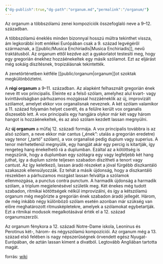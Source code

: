 ```yaml
---
{"dg-publish":true,"dg-path":"organum.md","permalink":"/organum/"}
---
```


Az organum a többszólamú zenei kompozíciók összefoglaló neve a 9–12. században.

A többszólamú éneklés minden bizonnyal hosszú múltra tekinthet vissza, ám legkorábbi írott emlékei Európában csak a 9. század legvégéről származnak, a [[public/Musica Enchiriadis\|Musica Enchiriadis]], nevű traktátusból. Az organum ettől kezdve azt a gyakorlatot testesíti meg, hogy egy gregorián énekhez hozzáénekeltek egy másik szólamot. Ezt az eljárást még sokáig díszítésnek, tropizálásnak tekintették.

A zenetörténetben kétféle [[public/organum\|organum]]ot szoktak megkülönböztetni.

A **régi organum** a 9–11. században. Az alapként felhasznált gregorián ének neve itt vox principalis. Eleinte ez a felső szólam, amelyhez alul kvart- vagy kvinttávolságban párhuzamos mozgással hozzáéneklik az új, improvizált szólamot, amelyet ekkor vox organalisnak neveznek. A két szólam valamikor a 11. század folyamán helyet cserélt, és a felülre került vox organalis díszesebb lett. A vox principalis egy hangjára olykor már két vagy három hangot is hozzáénekeltek, és az alsó szólam kezdett lassan megnyúlni.

Az **új organum** a műfaj 12. századi formája. A vox principalis továbbra is az alsó szólam, a neve ekkor már cantus („ének”: utalás a gregorián eredetre) vagy tenor („tartó” szólam), a vox organalisé pedig duplum vagy superius. A tenor mérhetetlenül megnyúlik, egy hangját akár egy percig is kitartják, így rengeteg hang énekelhető rá a duplumban. Ezáltal az a kötöttség is megszűnik, hogy a duplumban egy szótagra egy vagy legfeljebb két hang juthat, így a duplum szinte teljesen szabadon díszítheti a tenort vagy cantust. Az így keletkező, lassan áradó részeket a jóval fürgébb diszkantáló szakaszok ellensúlyozzák. Ez tehát a másik újdonság, hogy a diszkantáló részekben a párhuzamos mozgást lassan felváltja a szólamok ellenmozgása, a punctus contra punctum. A harmadik újdonság a harmadik szólam, a triplum megjelenésével születik meg. Két énekes még tudott szabadon, ritmikai kötöttségek nélkül improvizálni, és így a kétszólamú organum még megőrizte a gregorián ének szabadon áradó jellegét. Három, de még inkább négy különböző szólam esetén azonban már szükség van előre meghatározott ritmusképletekre, amelyek a szólamokat egybetartják. Ezt a ritmikai modusok megalkotásával érték el a 12. század organumszerzői.

Az organum fénykora a 12. századi Notre-Dame iskola, Leoninus és Perotinus két-, három- és négyszólamú kompozíciói. Az organum még a 13. század első felében is nagy népszerűségnek örvendett egész Nyugat-Európában, de aztán lassan kiment a divatból. Legtovább Angliában tartotta magát.

forrás: [wiki](https://www.wikiwand.com/hu/Organum)